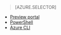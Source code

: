 > [AZURE.SELECTOR]
- [Preview portal](virtual-networks-static-private-ip-classic-pportal.md)
- [PowerShell](virtual-networks-static-private-ip-classic-ps.md)
- [Azure CLI](virtual-networks-static-private-ip-classic-cli.md)





